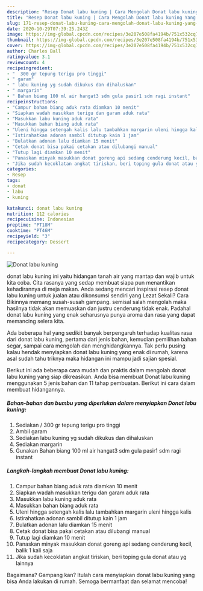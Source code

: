 ```yaml
---
description: "Resep Donat labu kuning | Cara Mengolah Donat labu kuning Yang Bisa Manjain Lidah"
title: "Resep Donat labu kuning | Cara Mengolah Donat labu kuning Yang Bisa Manjain Lidah"
slug: 171-resep-donat-labu-kuning-cara-mengolah-donat-labu-kuning-yang-bisa-manjain-lidah
date: 2020-10-29T07:39:25.243Z
image: https://img-global.cpcdn.com/recipes/3e207e508fa4194b/751x532cq70/donat-labu-kuning-foto-resep-utama.jpg
thumbnail: https://img-global.cpcdn.com/recipes/3e207e508fa4194b/751x532cq70/donat-labu-kuning-foto-resep-utama.jpg
cover: https://img-global.cpcdn.com/recipes/3e207e508fa4194b/751x532cq70/donat-labu-kuning-foto-resep-utama.jpg
author: Charles Ball
ratingvalue: 3.1
reviewcount: 4
recipeingredient:
- "  300 gr tepung terigu pro tinggi"
- " garam"
- " labu kuning yg sudah dikukus dan dihaluskan"
- " margarin"
- " Bahan biang 100 ml air hangat3 sdm gula pasir1 sdm ragi instant"
recipeinstructions:
- "Campur bahan biang aduk rata diamkan 10 menit"
- "Siapkan wadah masukkan terigu dan garam aduk rata"
- "Masukkan labu kuning aduk rata"
- "Masukkan bahan biang aduk rata"
- "Uleni hingga setengah kalis lalu tambahkan margarin uleni hingga kalis"
- "Istirahatkan adonan sambil ditutup kain 1 jam"
- "Bulatkan adonan lalu diamkan 15 menit"
- "Cetak donat bisa pakai cetakan atau dilubangi manual"
- "Tutup lagi diamkan 10 menit"
- "Panaskan minyak masukkan donat goreng api sedang cenderung kecil, balik 1 kali saja"
- "Jika sudah kecoklatan angkat tiriskan, beri toping gula donat atau yg lainnya"
categories:
- Resep
tags:
- donat
- labu
- kuning

katakunci: donat labu kuning 
nutrition: 112 calories
recipecuisine: Indonesian
preptime: "PT18M"
cooktime: "PT46M"
recipeyield: "3"
recipecategory: Dessert

---
```



![Donat labu kuning](https://img-global.cpcdn.com/recipes/3e207e508fa4194b/751x532cq70/donat-labu-kuning-foto-resep-utama.jpg)


donat labu kuning ini yaitu hidangan tanah air yang mantap dan wajib untuk kita coba. Cita rasanya yang sedap membuat siapa pun menantikan kehadirannya di meja makan.
Anda sedang mencari inspirasi resep donat labu kuning untuk jualan atau dikonsumsi sendiri yang Lezat Sekali? Cara Bikinnya memang susah-susah gampang. semisal salah mengolah maka hasilnya tidak akan memuaskan dan justru cenderung tidak enak. Padahal donat labu kuning yang enak seharusnya punya aroma dan rasa yang dapat memancing selera kita.

Ada beberapa hal yang sedikit banyak berpengaruh terhadap kualitas rasa dari donat labu kuning, pertama dari jenis bahan, kemudian pemilihan bahan segar, sampai cara mengolah dan menghidangkannya. Tak perlu pusing kalau hendak menyiapkan donat labu kuning yang enak di rumah, karena asal sudah tahu triknya maka hidangan ini mampu jadi sajian spesial.




Berikut ini ada beberapa cara mudah dan praktis dalam mengolah donat labu kuning yang siap dikreasikan. Anda bisa membuat Donat labu kuning menggunakan 5 jenis bahan dan 11 tahap pembuatan. Berikut ini cara dalam membuat hidangannya.

<!--inarticleads1-->

##### Bahan-bahan dan bumbu yang diperlukan dalam menyiapkan Donat labu kuning:

1. Sediakan  / 300 gr tepung terigu pro tinggi
1. Ambil  garam
1. Sediakan  labu kuning yg sudah dikukus dan dihaluskan
1. Sediakan  margarin
1. Gunakan  Bahan biang 100 ml air hangat3 sdm gula pasir1 sdm ragi instant




<!--inarticleads2-->

##### Langkah-langkah membuat Donat labu kuning:

1. Campur bahan biang aduk rata diamkan 10 menit
1. Siapkan wadah masukkan terigu dan garam aduk rata
1. Masukkan labu kuning aduk rata
1. Masukkan bahan biang aduk rata
1. Uleni hingga setengah kalis lalu tambahkan margarin uleni hingga kalis
1. Istirahatkan adonan sambil ditutup kain 1 jam
1. Bulatkan adonan lalu diamkan 15 menit
1. Cetak donat bisa pakai cetakan atau dilubangi manual
1. Tutup lagi diamkan 10 menit
1. Panaskan minyak masukkan donat goreng api sedang cenderung kecil, balik 1 kali saja
1. Jika sudah kecoklatan angkat tiriskan, beri toping gula donat atau yg lainnya




Bagaimana? Gampang kan? Itulah cara menyiapkan donat labu kuning yang bisa Anda lakukan di rumah. Semoga bermanfaat dan selamat mencoba!
